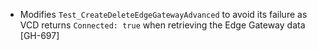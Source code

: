 * Modifies `Test_CreateDeleteEdgeGatewayAdvanced` to avoid its failure as VCD returns `Connected: true` when retrieving
  the Edge Gateway data [GH-697]
